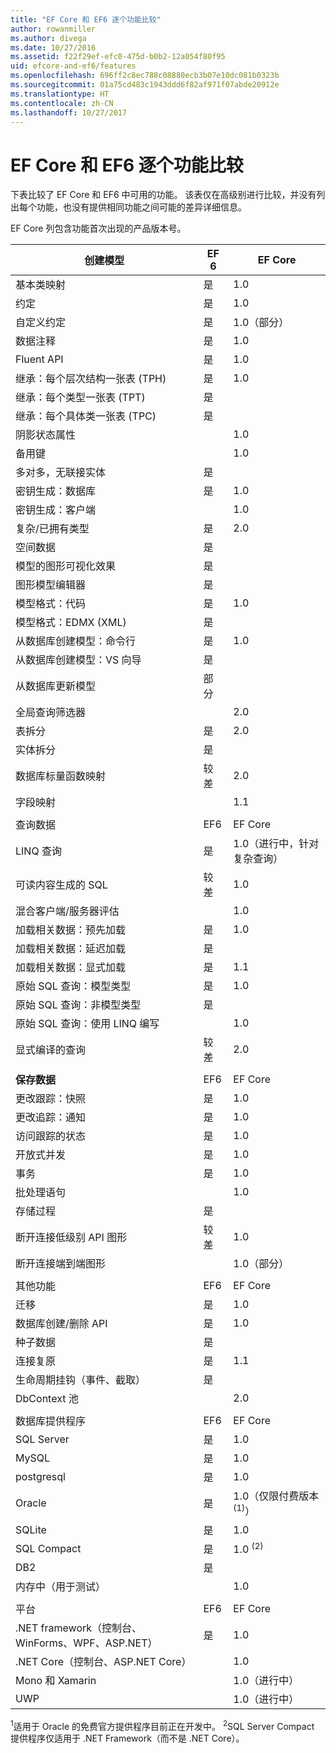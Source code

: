 ```yaml
---
title: "EF Core 和 EF6 逐个功能比较"
author: rowanmiller
ms.author: divega
ms.date: 10/27/2016
ms.assetid: f22f29ef-efc0-475d-b0b2-12a054f80f95
uid: efcore-and-ef6/features
ms.openlocfilehash: 696ff2c8ec788c08880ecb3b07e10dc081b0323b
ms.sourcegitcommit: 01a75cd483c1943ddd6f82af971f07abde20912e
ms.translationtype: HT
ms.contentlocale: zh-CN
ms.lasthandoff: 10/27/2017
---
```

# <a name="ef-core-and-ef6-feature-by-feature-comparison"></a>EF Core 和 EF6 逐个功能比较

下表比较了 EF Core 和 EF6 中可用的功能。 该表仅在高级别进行比较，并没有列出每个功能，也没有提供相同功能之间可能的差异详细信息。

EF Core 列包含功能首次出现的产品版本号。

| 创建模型 |EF 6 |EF Core |
|-|-|-|
| 基本类映射                         | 是 | 1.0 |
| 约定                                 | 是 | 1.0 |
| 自定义约定                          | 是 | 1.0（部分） |
| 数据注释                            | 是 | 1.0 |
| Fluent API                                  | 是 | 1.0 |
| 继承：每个层次结构一张表 (TPH)      | 是 | 1.0 |
| 继承：每个类型一张表 (TPT)           | 是 |     |
| 继承：每个具体类一张表 (TPC) | 是 |     |
| 阴影状态属性                     |     | 1.0 |
| 备用键                              |     | 1.0 |
| 多对多，无联接实体            | 是 |     |
| 密钥生成：数据库                    | 是 | 1.0 |
| 密钥生成：客户端                      |     | 1.0 |
| 复杂/已拥有类型                         | 是 | 2.0 |
| 空间数据                                | 是 |     |
| 模型的图形可视化效果            | 是 |     |
| 图形模型编辑器                      | 是 |     |
| 模型格式：代码                          | 是 | 1.0 |
| 模型格式：EDMX (XML)                    | 是 |     |
| 从数据库创建模型：命令行    | 是 | 1.0 |
| 从数据库创建模型：VS 向导       | 是 |     |
| 从数据库更新模型                  | 部分 | |
| 全局查询筛选器                        |     | 2.0 |
| 表拆分                             | 是 | 2.0 |
| 实体拆分                            | 是 |     |
| 数据库标量函数映射            | 较差 | 2.0 |
| 字段映射                               |     | 1.1 |
| | | |
| 查询数据 |EF6 |EF Core |
| LINQ 查询                                | 是 | 1.0（进行中，针对复杂查询） |
| 可读内容生成的 SQL                      | 较差 | 1.0 |
| 混合客户端/服务器评估              |     | 1.0 |
| 加载相关数据：预先加载                 | 是 | 1.0 |
| 加载相关数据：延迟加载                  | 是 |     |
| 加载相关数据：显式加载              | 是 | 1.1 |
| 原始 SQL 查询：模型类型                | 是 | 1.0 |
| 原始 SQL 查询：非模型类型            | 是 |     |
| 原始 SQL 查询：使用 LINQ 编写        |     | 1.0 |
| 显式编译的查询                 | 较差 | 2.0 |
| | | |
| **保存数据** |EF6 |EF Core |
| 更改跟踪：快照                   | 是 | 1.0 |
| 更改追踪：通知               | 是 | 1.0 |
| 访问跟踪的状态                     | 是 | 1.0 |
| 开放式并发                      | 是 | 1.0 |
| 事务                                | 是 | 1.0 |
| 批处理语句                      |     | 1.0 |
| 存储过程                            | 是 |     |
| 断开连接低级别 API 图形           | 较差 | 1.0 |
| 断开连接端到端图形               |     | 1.0（部分） |
| | | |
| 其他功能 |EF6 |EF Core |
| 迁移                                  | 是 | 1.0 |
| 数据库创建/删除 API             | 是 | 1.0 |
| 种子数据                                   | 是 |     |
| 连接复原                       | 是 | 1.1 |
| 生命周期挂钩（事件、截取）      | 是 |     |
| DbContext 池                           |     | 2.0 |
| | | |
| 数据库提供程序 |EF6|EF Core |
| SQL Server                                  | 是 | 1.0 |
| MySQL                                       | 是 | 1.0 |
| postgresql                                  | 是 | 1.0 |
| Oracle                                      | 是 | 1.0（仅限付费版本<sup>(1)</sup>） |
| SQLite                                      | 是 | 1.0 |
| SQL Compact                                 | 是 | 1.0 <sup>(2)</sup> |
| DB2                                         | 是 |     |
| 内存中（用于测试）                      |     | 1.0 |
| | | |
| 平台 |EF6 |EF Core |
| .NET framework（控制台、WinForms、WPF、ASP.NET） | 是 | 1.0 |
| .NET Core（控制台、ASP.NET Core）           |     | 1.0 |
| Mono 和 Xamarin                              |     | 1.0（进行中） |
| UWP                                         |     | 1.0（进行中） |

<sup>1</sup>适用于 Oracle 的免费官方提供程序目前正在开发中。
<sup>2</sup>SQL Server Compact 提供程序仅适用于 .NET Framework（而不是 .NET Core）。
